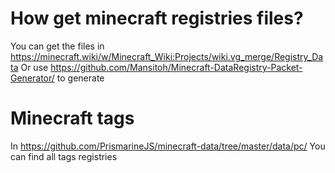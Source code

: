 # How get minecraft registries files?
You can get the files in https://minecraft.wiki/w/Minecraft_Wiki:Projects/wiki.vg_merge/Registry_Data
Or use https://github.com/Mansitoh/Minecraft-DataRegistry-Packet-Generator/ to generate

# Minecraft tags
In https://github.com/PrismarineJS/minecraft-data/tree/master/data/pc/
You can find all tags registries
